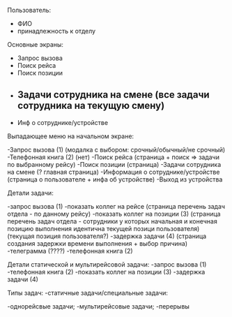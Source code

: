 Пользователь:
- ФИО
- принадлежность к отделу

Основные экраны:
- Запрос вызова
- Поиск рейса
- Поиск позиции
- Задачи сотрудника на смене (все задачи сотрудника на текущую смену)
  -  
- Инф о сотруднике/устройстве

Выпадающее меню на начальном экране:

-Запрос вызова              (1) (модалка с выбором: срочный/обычный/не срочный)
-Телефонная книга           (2) (нет)
-Поиск рейса                    (страница + поиск => задачи по выбранному рейсу)
-Поиск позиции                  (страница)
-Задачи сотрудника на смене     (? главная страница)
-Информация о сотруднике/устройстве (страница о пользователе + инфа об устройстве)
-Выход из устройства


Детали задачи:

-запрос вызова              (1)
-показать коллег на рейсе       (страница перечень задач отдела - по данному рейсу)
-показать коллег на позиции (3) (страница перечень задач отдела - сотрудники у которых начальная и конечная позицию выполнения идентична
                                текущей позици пользователя) (текущая позиция пользователя?)
-задержка задачи            (4) (страница создания задержки времени выполнения + выбор причина)
-телеграмма                     (????)
-телефонная книга           (2)


Детали статической и мультирейсовой задачи:
-запрос вызова              (1)
-телефонная книга           (2)
-показать коллег на позиции (3)
-задержка задачи            (4)


Типы задач:
-статичные задачи/специальные задачи:

-однорейсвые задачи;
-мультирейсовые задачи;
-перерывы